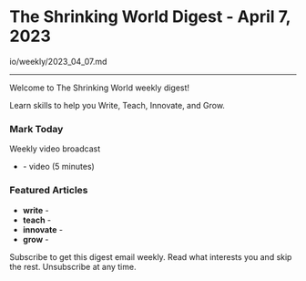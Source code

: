 # The Shrinking World Digest - April 7, 2023


io/weekly/2023_04_07.md

---

Welcome to The Shrinking World weekly digest!  

Learn skills to help you Write, Teach, Innovate, and Grow.



### Mark Today

Weekly video broadcast

* [](https://seamanslog.com/today/03-) - video (5 minutes)


### Featured Articles

* **write** -   [](//)
* **teach** -   [](//)
* **innovate** - [](//)
* **grow** -    [](//)

Subscribe to get this digest email weekly. Read what interests you and skip the rest. Unsubscribe at any time.

